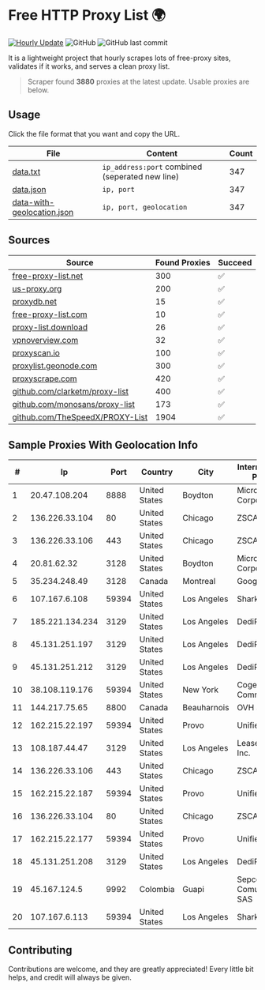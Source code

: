 
# Free HTTP Proxy List 🌍

[![Hourly Update](https://github.com/mertguvencli/http-proxy-list/actions/workflows/main.yml/badge.svg?branch=main)](https://github.com/mertguvencli/http-proxy-list/actions/workflows/main.yml)
![GitHub](https://img.shields.io/github/license/mertguvencli/http-proxy-list)
![GitHub last commit](https://img.shields.io/github/last-commit/mertguvencli/http-proxy-list)

It is a lightweight project that hourly scrapes lots of free-proxy sites, validates if it works, and serves a clean proxy list.


> Scraper found **3880** proxies at the latest update. Usable proxies are below.

## Usage

Click the file format that you want and copy the URL.


|File|Content|Count|
|----|-------|-----|
|[data.txt](https://raw.githubusercontent.com/mertguvencli/http-proxy-list/main/proxy-list/data.txt)|`ip_address:port` combined (seperated new line)|347|
|[data.json](https://raw.githubusercontent.com/mertguvencli/http-proxy-list/main/proxy-list/data.json)|`ip, port`|347|
|[data-with-geolocation.json](https://raw.githubusercontent.com/mertguvencli/http-proxy-list/main/proxy-list/data-with-geolocation.json)|`ip, port, geolocation`|347|

## Sources

|Source|Found Proxies|Succeed|
|------|-------------|-------|
|[free-proxy-list.net](https://free-proxy-list.net)|300|✅|
|[us-proxy.org](https://www.us-proxy.org)|200|✅|
|[proxydb.net](http://proxydb.net)|15|✅|
|[free-proxy-list.com](https://free-proxy-list.com/?page=&port=&type%5B%5D=http&type%5B%5D=https&up_time=0&search=Search)|10|✅|
|[proxy-list.download](https://www.proxy-list.download/HTTP)|26|✅|
|[vpnoverview.com](https://vpnoverview.com/privacy/anonymous-browsing/free-proxy-servers)|32|✅|
|[proxyscan.io](https://www.proxyscan.io)|100|✅|
|[proxylist.geonode.com](https://proxylist.geonode.com/api/proxy-list?limit=300&page=1&sort_by=lastChecked&sort_type=desc&protocols=http,https)|300|✅|
|[proxyscrape.com](https://api.proxyscrape.com/v2/?request=displayproxies&protocol=http&timeout=10000&country=all&ssl=all&anonymity=all)|420|✅|
|[github.com/clarketm/proxy-list](https://raw.githubusercontent.com/clarketm/proxy-list/master/proxy-list-raw.txt)|400|✅|
|[github.com/monosans/proxy-list](https://raw.githubusercontent.com/monosans/proxy-list/main/proxies/http.txt)|173|✅|
|[github.com/TheSpeedX/PROXY-List](https://raw.githubusercontent.com/TheSpeedX/PROXY-List/master/http.txt)|1904|✅|


## Sample Proxies With Geolocation Info

|#|Ip|Port|Country|City|Internet Service Provider|
|-|--|----|-------|----|-------------------------|
|1|20.47.108.204|8888|United States|Boydton|Microsoft Corporation|
|2|136.226.33.104|80|United States|Chicago|ZSCALER, INC.|
|3|136.226.33.106|443|United States|Chicago|ZSCALER, INC.|
|4|20.81.62.32|3128|United States|Boydton|Microsoft Corporation|
|5|35.234.248.49|3128|Canada|Montreal|Google LLC|
|6|107.167.6.108|59394|United States|Los Angeles|Sharktech|
|7|185.221.134.234|3129|United States|Los Angeles|DediPath|
|8|45.131.251.197|3129|United States|Los Angeles|DediPath|
|9|45.131.251.212|3129|United States|Los Angeles|DediPath|
|10|38.108.119.176|59394|United States|New York|Cogent Communications|
|11|144.217.75.65|8800|Canada|Beauharnois|OVH SAS|
|12|162.215.22.197|59394|United States|Provo|Unified Layer|
|13|108.187.44.47|3129|United States|Los Angeles|Leaseweb USA, Inc.|
|14|136.226.33.106|443|United States|Chicago|ZSCALER, INC.|
|15|162.215.22.187|59394|United States|Provo|Unified Layer|
|16|136.226.33.104|80|United States|Chicago|ZSCALER, INC.|
|17|162.215.22.177|59394|United States|Provo|Unified Layer|
|18|45.131.251.208|3129|United States|Los Angeles|DediPath|
|19|45.167.124.5|9992|Colombia|Guapi|Sepcom Comunicaciones SAS|
|20|107.167.6.113|59394|United States|Los Angeles|Sharktech|



## Contributing

Contributions are welcome, and they are greatly appreciated! Every
little bit helps, and credit will always be given.

